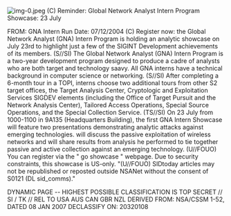 ![img-0.jpeg](img-0.jpeg)
(C) Reminder: Global Network Analyst Intern Program Showcase: 23 July

FROM:
GNA Intern
Run Date: $07 / 12 / 2004$
(C) Register now: the Global Network Analyst (GNA) Intern Program is holding an analytic showcase on July 23rd to highlight just a few of the SIGINT Development achievements of its members.
(S//SI) The Global Network Analyst (GNA) Intern Program is a two-year development program designed to produce a cadre of analysts who are both target and technology saavy. All GNA interns have a technical background in computer science or networking.
(S//SI) After completing a 6-month tour in a TOPI, interns choose two additional tours from other S2 target offices, the Target Analysis Center, Cryptologic and Exploitation Services SIGDEV elements (including the Office of Target Pursuit and the Network Analysis Center), Tailored Access Operations, Special Source Operations, and the Special Collection Service.
(TS//SI) On 23 July from 1000-1100 in 9A135 (Headquarters Building), the first GNA Intern Showcase will feature two presentations demonstrating analytic attacks against emerging technologies. will discuss the passive exploitation of wireless networks and will share results from analysis he performed to tie together passive and active collection against an emerging technology.
(U//FOUO) You can register via the " go showcase " webpage. Due to security constraints, this showcase is US-only.
"(U//FOUO) SIDtoday articles may not be republished or reposted outside NSANet without the consent of S0121 (DL sid_comms)."

DYNAMIC PAGE -- HIGHEST POSSIBLE CLASSIFICATION IS TOP SECRET // SI / TK // REL TO USA AUS CAN GBR NZL DERIVED FROM: NSA/CSSM 1-52, DATED 08 JAN 2007 DECLASSIFY ON: 20320108
